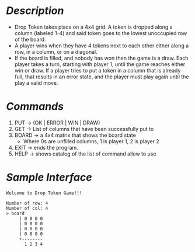 
# ***Description***
* Drop Token takes place on a 4x4 grid. A token is dropped along a column (labeled 1-4) and said token goes to the lowest unoccupied row of the board. 
* A player wins when they have 4 tokens next to each other either along a row, in a column, or on a diagonal.
* If the board is filled, and nobody has won then the game is a draw. Each player takes a turn, starting with player 1, until the game reaches either win or draw. If a player tries to put a token in a column that is already full, that results in an error state, and the player must play again until the play a valid move. 

# ***Commands***
1. PUT -> <column> (OK | ERROR | WIN | DRAW) 
2. GET -> List of columns that have been successfully put to 
3. BOARD -> a 4x4 matrix that shows the board state 
	* Where 0s are unfilled columns, 1 is player 1, 2 is player 2
4. EXIT -> ends the program. 
5. HELP -> shows catalog of the list of command allow to use

# ***Sample Interface***
```
Welcome to Drop Token Game!!!

Number of row: 4
Number of col: 4
> board
     | 0 0 0 0
     | 0 0 0 0
     | 0 0 0 0
     | 0 0 0 0
     +--------
       1 2 3 4
```



